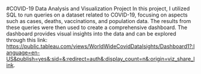 #COVID-19 Data Analysis and Visualization Project
In this project, I utilized SQL to run queries on a dataset related to COVID-19, focusing on aspects such as cases, deaths, vaccinations, and population data. 
The results from these queries were then used to create a comprehensive dashboard. The dashboard provides visual insights into the data and can be explored through this link: https://public.tableau.com/views/WorldWideCovidDataIsights/Dashboard1?:language=en-US&publish=yes&:sid=&:redirect=auth&:display_count=n&:origin=viz_share_link.
